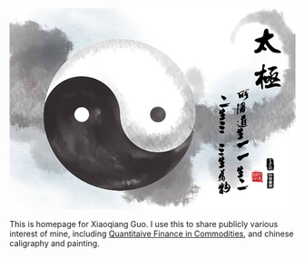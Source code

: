 ![](taiji.jpg)

This is homepage for Xiaoqiang Guo. I use this to share publicly various interest of mine, including [Quantitaive Finance in Commodities](Quant.md), and chinese caligraphy and painting. 
